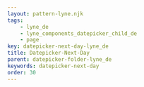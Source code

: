 ```yaml
---
layout: pattern-lyne.njk
tags: 
    - lyne_de
    - lyne_components_datepicker_child_de
    - page
key: datepicker-next-day-lyne_de
title: Datepicker-Next-Day
parent: datepicker-folder-lyne_de
keywords: datepicker-next-day
order: 30
---
```

